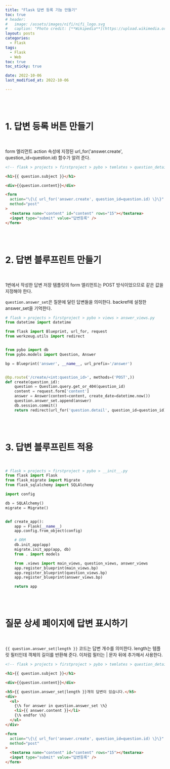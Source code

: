 ```yaml
---
title: "Flask 답변 등록 기능 만들기"
toc: true
# header:
#   image: /assets/images/nifi/nifi_logo.svg
#   caption: "Photo credit: [**Wikipedia**](https://upload.wikimedia.org/wikipedia/commons/f/ff/Apache-nifi-logo.svg)"
layout: posts
categories:
  - Flask
tags:
  - Flask
  - Web
toc: true
toc_sticky: true

date: 2022-10-06
last_modified_at: 2022-10-06

---
```


<br><br>

# 1. 답변 등록 버튼 만들기

<br>

form 엘리먼트 action 속성에 지정된 url_for('answer.create', question_id=question.id) 함수가 알려 준다.

```html
<!-- flask > projects > firstproject > pybo > temlates > question_detail.html -->

<h1>{{ question.subject }}</h1>

<div>{{question.content}}</div>

<form
  action="\{\{ url_for('answer.create', question_id=question.id) \}\}"
  method="post"
>
  <textarea name="content" id="content" rows="15"></textarea>
  <input type="submit" value="답변등록" />
</form>
```

<br><br>

# 2. 답변 블루프린트 만들기

<br>

1번에서 작성한 답변 저장 템플릿의 form 엘리먼트는 POST 방식이었으므로 같은 값을 지정해야 한다.

`question.answer_set`은 질문에 달린 답변들을 의미한다. backref에 설정한 answer_set을 기억한다.

```python
# flask > projects > firstproject > pybo > views > answer_views.py
from datetime import datetime

from flask import Blueprint, url_for, request
from werkzeug.utils import redirect


from pybo import db
from pybo.models import Question, Answer

bp = Blueprint('answer', __name__, url_prefix='/answer')


@bp.route('/create/<int:question_id>', methods=('POST',))
def create(question_id):
    question = Question.query.get_or_404(question_id)
    content = request.form['content']
    answer = Answer(content=content, create_date=datetime.now())
    question.answer_set.append(answer)
    db.session.commit()
    return redirect(url_for('question.detail', question_id=question_id))
```

<br><br>

# 3. 답변 블루프린트 적용

<br>

```python
# flask > projects > firstproject > pybo > __init__.py
from flask import Flask
from flask_migrate import Migrate
from flask_sqlalchemy import SQLAlchemy

import config

db = SQLAlchemy()
migrate = Migrate()


def create_app():
    app = Flask(__name__)
    app.config.from_object(config)

    # ORM
    db.init_app(app)
    migrate.init_app(app, db)
    from . import models

    from .views import main_views, question_views, answer_views
    app.register_blueprint(main_views.bp)
    app.register_blueprint(question_views.bp)
    app.register_blueprint(answer_views.bp)

    return app
```

<br><br>

# 질문 상세 페이지에 답변 표시하기

<br>

`{{ question.answer_set|length }}` 코드는 답변 개수를 의미한다. length는 템플릿 필터인데 객체의 길이를 반환해 준다. 이처럼 필터는 | 문자 뒤에 추가해서 사용한다.

```html
<!-- flask > projects > firstproject > pybo > temlates > question_detail.html -->

<h1>{{ question.subject }}</h1>

<div>{{question.content}}</div>

<h5>{{ question.answer_set|length }}개의 답변이 있습니다.</h5>
<div>
  <ul>
    {\% for answer in question.answer_set \%}
    <li>{{ answer.content }}</li>
    {\% endfor \%}
  </ul>
</div>

<form
  action="\{\{ url_for('answer.create', question_id=question.id) \}\}"
  method="post"
>
  <textarea name="content" id="content" rows="15"></textarea>
  <input type="submit" value="답변등록" />
</form>
```

<br><br>
